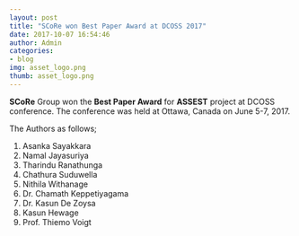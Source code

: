 ```yaml
---
layout: post
title: "SCoRe won Best Paper Award at DCOSS 2017"
date: 2017-10-07 16:54:46
author: Admin
categories:
- blog
img: asset_logo.png
thumb: asset_logo.png
---
```


<b>SCoRe</b> Group won the <b>Best Paper Award</b> for <b>ASSEST</b> project at DCOSS conference. The conference was held at Ottawa, Canada on June 5-7, 2017.<!--more-->

The Authors as follows;
<ol>
    <li>Asanka Sayakkara</li>
    <li>Namal Jayasuriya</li>
    <li>Tharindu Ranathunga</li>
    <li>Chathura Suduwella</li>
    <li>Nithila Withanage</li>
    <li>Dr. Chamath Keppetiyagama</li>
    <li>Dr. Kasun De Zoysa</li>
    <li>Kasun Hewage</li>
    <li>Prof. Thiemo Voigt</li>
</ol>

